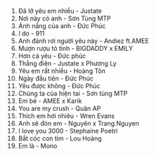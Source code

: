 1. Đã lỡ yêu em nhiều - Justate
2. Nơi này có anh - Sơn Tùng MTP
3. Ánh nắng của anh - Đức Phúc
4. I do - 911
5. Anh đánh rơi người yêu này - Andiez ft.AMEE
6. Mượn rượu tỏ tình - BIGDADDY x EMILY
7. Hơn cả yêu - Đức phúc
8. Thằng điên - Justate x Phương Ly
9. Yêu em rất nhiều - Hoàng Tôn
10. Ngày đầu tiên - Đức Phúc 
11. Yêu được không - Đức Phúc
12. Chúng ta của hiện tai - Sơn tùng MTP
13. Em bé - AMEE x Karik
14. You are my crush - Quân AP
15. Thích em hơi nhiêu - Wren Evans
16. Anh sẽ đón em - Nguyên x Trang Nguyen
17. I love you 3000 - Stephaine Poetri
18. Bắt cóc con tim - Lou Hoàng 
19. Em là - Mono
